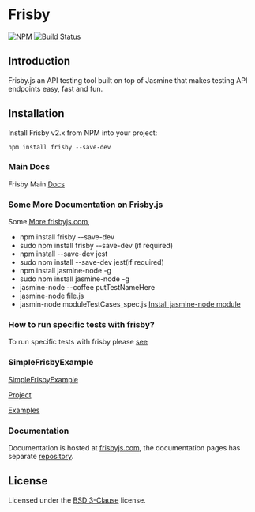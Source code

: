 # Frisby

[![NPM](https://nodei.co/npm/frisby.png)](https://nodei.co/npm/frisby/)
[![Build
Status](https://travis-ci.org/vlucas/frisby.png?branch=master)](https://travis-ci.org/vlucas/frisby)

## Introduction

Frisby.js an API testing tool built on top of Jasmine that makes testing API
endpoints easy, fast and fun.

## Installation

Install Frisby v2.x from NPM into your project:

    npm install frisby --save-dev


### Main Docs

Frisby Main [Docs](https://github.com/vlucas/frisby/blob/master/README.md)


### Some More Documentation on Frisby.js
Some [More frisbyjs.com](https://ian_lin.gitbooks.io/javascript-testing/content/chapter4.html),
* npm install frisby --save-dev
* sudo npm install frisby --save-dev (if required)
* npm install --save-dev jest
* sudo npm install --save-dev jest(if required)
* npm install jasmine-node -g
* sudo npm install jasmine-node -g
* jasmine-node --coffee putTestNameHere
* jasmine-node file.js
* jasmin-node moduleTestCases_spec.js [Install jasmine-node module](https://stackoverflow.com/questions/35638251/how-to-run-specific-tests-with-frisby)

### How to run specific tests with frisby?
To run specific tests with frisby please [see](https://stackoverflow.com/questions/35638251/how-to-run-specific-tests-with-frisby)

### SimpleFrisbyExample

[SimpleFrisbyExample](https://github.com/iangemtek/SimpleFrisbyExample/tree/master/node_modules/frisby/examples)

[Project](https://github.com/iangemtek/SimpleFrisbyExample)

[Examples](https://github.com/search?utf8=%E2%9C%93&q=frisby+example&type=)


### Documentation

Documentation is hosted at [frisbyjs.com](http://frisbyjs.com/), the
documentation pages has separate
[repository](https://github.com/vlucas/frisby-site).

## License

Licensed under the [BSD 3-Clause](http://opensource.org/licenses/BSD-3-Clause)
license.
